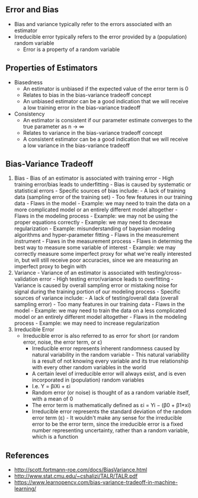 ## Error and Bias
- Bias and variance typically refer to the errors associated with an estimator
- Irreducible error typically refers to the error provided by a (population) random variable
	- Error is a property of a random variable

## Properties of Estimators
- Biasedness
	- An estimator is unbiased if the expected value of the error term is 0
	- Relates to bias in the bias-variance tradeoff concept
	- An unbiased estimator can be a good indication that we will receive a low training error in the bias-variance tradeoff
- Consistency
	- An estimator is consistent if our parameter estimate converges to the true parameter as n → ∞
	- Relates to variance in the bias-variance tradeoff concept
	- A consistent estimator can be a good indication that we will receive a low variance in the bias-variance tradeoff

## Bias-Variance Tradeoff
1. Bias
        - Bias of an estimator is associated with training error
        - High training error/bias leads to underfitting
        - Bias is caused by systematic or statistical errors
        - Specific sources of bias include:
                - A lack of training data (sampling error of the training set)
                - Too few features in our training data
                - Flaws in the model
                        - Example: we may need to train the data on a more complicated model or an entirely different model altogether
                - Flaws in the modeling process
                        - Example: we may not be using the proper equations correctly
                        - Example: we may need to decrease regularization
                        - Example: misunderstanding of bayesian modeling algorithms and hyper-parameter fitting
                - Flaws in the measurement instrument
                - Flaws in the measurement process
                - Flaws in determing the best way to measure some variable of interest
                        - Example: we may correctly measure some imperfect proxy for what we're really interested in, but will still receive poor accuracies, since we are measuring an imperfect proxy to begin with
2. Variance
        - Variance of an estimator is associated with testing/cross-validation error
        - High testing error/variance leads to overfitting
        - Variance is caused by overall sampling error or mistaking noise for signal during the training portion of our modeling process
        - Specific sources of variance include:
                - A lack of testing/overall data (overall sampling error)
                - Too many features in our training data
                - Flaws in the model
                        - Example: we may need to train the data on a less complicated model or an entirely different model altogether
                - Flaws in the modeling process
                        - Example: we may need to increase regularization
3. Irreducible Error
	- Irreducible error is also referred to as error for short (or random error, noise, the error term, or ε)
        - Irreducible error represents inherent randomness caused by natural variability in the random variable
                - This natural variability is a result of not knowing every variable and its true relationship with every other random variables in the world
        - A certain level of irreducible error will always exist, and is even incorporated in (population) random variables
		- I.e. Y = βiXi + εi
        - Random error (or noise) is thought of as a random variable itself, with a mean of 0
        - The error term is mathematically defined as εi = Yi − (β0 + β1*xi)
        - Irreducible error represents the standard deviation of the random error term (ε)
                - It wouldn't make any sense for the irreducible error to be the error term, since the irreducible error is a fixed number representing uncertainty, rather than a random variable, which is a function

## References
- http://scott.fortmann-roe.com/docs/BiasVariance.html
- http://www.stat.cmu.edu/~cshalizi/TALR/TALR.pdf
- https://www.learnopencv.com/bias-variance-tradeoff-in-machine-learning/
